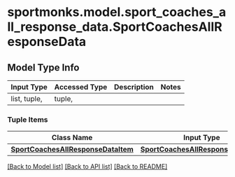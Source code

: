 # sportmonks.model.sport_coaches_all_response_data.SportCoachesAllResponseData

## Model Type Info
Input Type | Accessed Type | Description | Notes
------------ | ------------- | ------------- | -------------
list, tuple,  | tuple,  |  | 

### Tuple Items
Class Name | Input Type | Accessed Type | Description | Notes
------------- | ------------- | ------------- | ------------- | -------------
[**SportCoachesAllResponseDataItem**](SportCoachesAllResponseDataItem.md) | [**SportCoachesAllResponseDataItem**](SportCoachesAllResponseDataItem.md) | [**SportCoachesAllResponseDataItem**](SportCoachesAllResponseDataItem.md) |  | 

[[Back to Model list]](../../README.md#documentation-for-models) [[Back to API list]](../../README.md#documentation-for-api-endpoints) [[Back to README]](../../README.md)

